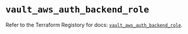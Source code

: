 # `vault_aws_auth_backend_role`

Refer to the Terraform Registory for docs: [`vault_aws_auth_backend_role`](https://www.terraform.io/docs/providers/vault/r/aws_auth_backend_role).
